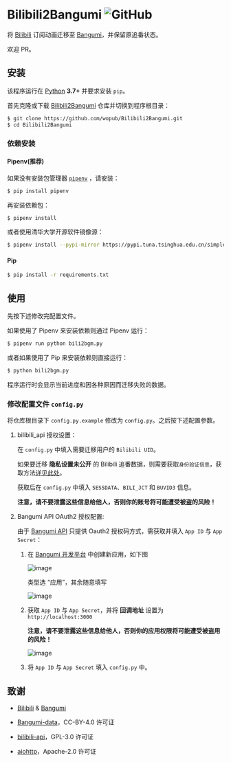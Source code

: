 # Bilibili2Bangumi ![GitHub](https://img.shields.io/github/license/wopub/Bilibili2Bangumi)

将 [Bilibili](https://www.bilibili.com/) 订阅动画迁移至 [Bangumi](https://bgm.tv/)，并保留原追番状态。

欢迎 PR。

## 安装

该程序运行在 [Python](https://www.python.org/) **3.7+** 并要求安装 `pip`。

首先克隆或下载 [Bilibili2Bangumi](https://github.com/wopub/Bilibili2Bangumi) 仓库并切换到程序根目录：

```sh
$ git clone https://github.com/wopub/Bilibili2Bangumi.git
$ cd Bilibili2Bangumi
```

### 依赖安装

#### Pipenv(推荐)

如果没有安装包管理器 [`pipenv`](https://pipenv.pypa.io/en/latest/) ，请安装：

```sh
$ pip install pipenv
```

再安装依赖包：

```sh
$ pipenv install
```

或者使用清华大学开源软件镜像源：

```sh
$ pipenv install --pypi-mirror https://pypi.tuna.tsinghua.edu.cn/simple
```

#### Pip

```sh
$ pip install -r requirements.txt
```

## 使用

先按下述修改完配置文件。

如果使用了 Pipenv 来安装依赖则通过 Pipenv 运行：
   
```sh
$ pipenv run python bili2bgm.py
```   

或者如果使用了 Pip 来安装依赖则直接运行：

```sh
$ python bili2bgm.py
```

程序运行时会显示当前进度和因各种原因而迁移失败的数据。

### 修改配置文件 `config.py`

将仓库根目录下 `config.py.example` 修改为 `config.py`。之后按下述配置参数。

1. bilibili_api 授权设置：
   
   在 `config.py` 中填入需要迁移用户的 `Bilibili UID`。
   
   如果要迁移 **隐私设置未公开** 的 Bilibili 追番数据，则需要获取`身份验证信息`，获取方法[详见此处](https://www.passkou.com/bilibili-api/#/get-credential)。
   
   获取后在 `config.py` 中填入 `SESSDATA`、`BILI_JCT` 和 `BUVID3` 信息。

   **注意，请不要泄露这些信息给他人，否则你的账号将可能遭受被盗的风险！**

2. Bangumi API OAuth2 授权配置:
   
   由于 [Bangumi API](https://github.com/bangumi/api/blob/master/docs-raw/How-to-Auth.md) 只提供 Oauth2 授权码方式，需获取并填入 `App ID` 与 `App Secret`：
   
   1. 在 [Bangumi 开发平台](https://bgm.tv/dev/app) 中创建新应用，如下图
   
      ![image](https://user-images.githubusercontent.com/37031767/116994802-c669cc80-ad0b-11eb-9033-f60de4e2471c.png)
      
      类型选 “应用”，其余随意填写
      
      ![image](https://user-images.githubusercontent.com/37031767/116995199-59a30200-ad0c-11eb-99f7-ef361a26e901.png)
   
   
   2. 获取 `App ID` 与 `App Secret`，并将 **回调地址** 设置为 `http://localhost:3000`
      
      **注意，请不要泄露这些信息给他人，否则你的应用权限将可能遭受被盗用的风险！**
   
      ![image](https://user-images.githubusercontent.com/37031767/116995932-493f5700-ad0d-11eb-8403-680840a04023.png)
    
   3. 将 `App ID` 与 `App Secret` 填入 `config.py` 中。

## 致谢

- [Bilibili](https://www.bilibili.com/) & [Bangumi](https://bgm.tv/)

- [Bangumi-data](https://github.com/bangumi-data/bangumi-data)，CC-BY-4.0 许可证

- [bilibili-api](https://github.com/Passkou/bilibili-api)，GPL-3.0 许可证

- [aiohttp](https://github.com/aio-libs/aiohttp)，Apache-2.0 许可证
